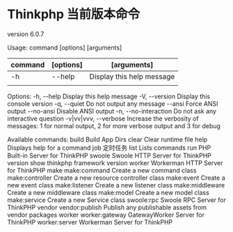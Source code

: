 # Thinkphp 当前版本命令

version 6.0.7

Usage:
command [options] [arguments]


| command | [options] | [arguments]               |
| --------- | ----------- | --------------------------- |
| -h      | --help    | Display this help message |
|         |           |                           |

Options:
-h, --help            Display this help message
-V, --version         Display this console version
-q, --quiet           Do not output any message
--ansi            Force ANSI output
--no-ansi         Disable ANSI output
-n, --no-interaction  Do not ask any interactive question
-v|vv|vvv, --verbose  Increase the verbosity of messages: 1 for normal output, 2 for more verbose output and 3 for debug

Available commands:
build             Build App Dirs
clear             Clear runtime file
help              Displays help for a command
job               定时任务
list              Lists commands
run               PHP Built-in Server for ThinkPHP
swoole            Swoole HTTP Server for ThinkPHP
version           show thinkphp framework version
worker            Workerman HTTP Server for ThinkPHP
make
make:command      Create a new command class
make:controller   Create a new resource controller class
make:event        Create a new event class
make:listener     Create a new listener class
make:middleware   Create a new middleware class
make:model        Create a new model class
make:service      Create a new Service class
swoole:rpc        Swoole RPC Server for ThinkPHP
vendor
vendor:publish    Publish any publishable assets from vendor packages
worker
worker:gateway    GatewayWorker Server for ThinkPHP
worker:server     Workerman Server for ThinkPHP
